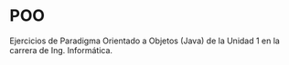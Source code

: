 # POO
Ejercicios de Paradigma Orientado a Objetos (Java) de la Unidad 1 en la carrera de Ing. Informática.
